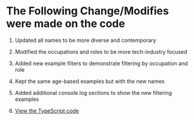 # The Following Change/Modifies were made on the code
1. Updated all names to be more diverse and contemporary
2. Modified the occupations and roles to be more tech-industry focused
3. Added new example filters to demonstrate filtering by occupation and role
4. Kept the same age-based examples but with the new names
5. Added additional console.log sections to show the new filtering examples

6. [View the TypeScript code](https://github.com/adimchikrilz/task9/blob/main/filterPerson.ts)
